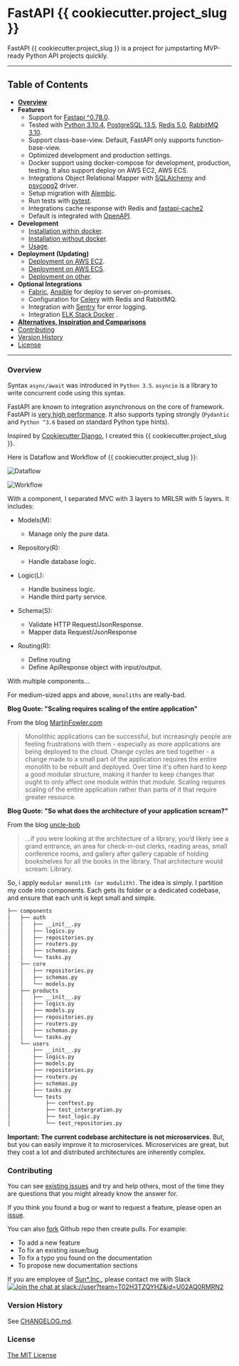 # FastAPI {{ cookiecutter.project_slug }}

FastAPI {{ cookiecutter.project_slug }} is a project for jumpstarting MVP-ready Python API projects quickly.

----

## Table of Contents

* **[Overview](#overview)**
* **Features**
  * Support for [Fastapi ^0.78.0](https://github.com/tiangolo/fastapi/releases/tag/0.78.0).
  * Tested with [Python 3.10.4](https://www.python.org/downloads/release/python-3104/), [PostgreSQL 13.5](https://www.postgresql.org/docs/13/release-13-5.html), [Redis 5.0](https://redis.io/download/#redis-50), [RabbitMQ 3.10](https://blog.rabbitmq.com/posts/2022/03/rabbitmq-3.10.0-release-calendar/).
  * Support class-base-view. Default, FastAPI only supports function-base-view.
  * Optimized development and production settings.
  * Docker support using docker-compose for development, production, testing. It also support deploy on AWS EC2, AWS ECS.
  * Integrations Object Relational Mapper with [SQLAlchemy](https://www.sqlalchemy.org/) and [psycopg2](https://www.psycopg.org/) driver.
  * Setup migration with [Alembic](https://alembic.sqlalchemy.org/en/latest/).
  * Run tests with [pytest](https://docs.pytest.org/en/7.1.x/).
  * Integrations cache response with Redis and [fastapi-cache2](https://github.com/long2ice/fastapi-cache)
  * Default is integrated with [OpenAPI](https://github.com/OAI/OpenAPI-Specification).
* **Development**
  * [Installation within docker](#docs/installation_within_docker.md).
  * [Installation without docker](#docs/installation_without_docker.md).
  * [Usage](docs/usage_development.md).
* **Deployment (Updating)**
  * [Deployment on AWS EC2](docs/deployment_on_ec2.md).
  * [Deployment on AWS ECS](docs/deployment_on_ecs.md).
  * [Deployment on other](docs/deployment_on_other.md).
* **Optional Integrations**
  * [Fabric](https://www.fabfile.org/), [Ansible](https://docs.ansible.com/ansible/latest/reference_appendices/python_3_support.html) for deploy to server on-promises.
  * Configuration for [Celery](https://docs.celeryq.dev/en/stable/getting-started/introduction.html) with Redis and RabbitMQ.
  * Integration with [Sentry](https://sentry.io/welcome/) for error logging.
  * Integration [ELK Stack Docker](https://www.elastic.co/what-is/elk-stack) .
* **[Alternatives, Inspiration and Comparisons](docs/alternatives_inspiration_comparisons.md)**
* [Contributing](#Contributing)
* [Version History](#version-history)
* [License](#license)

----

### Overview

Syntax `async/await` was introduced in `Python 3.5`. `asyncio` is a library to write concurrent code using this syntax.

FastAPI are known to integration asynchronous on the core of framework. FastAPI is [very high performance](https://fastapi.tiangolo.com/#performance).
It also supports typing strongly (`Pydantic` and `Python ^3.6` based on standard Python type hints).

Inspired by [Cookiecutter Django](https://github.com/cookiecutter/cookiecutter-django), I created this {{ cookiecutter.project_slug }}.

Here is Dataflow and Workflow of {{ cookiecutter.project_slug }}:

![Dataflow](docs/images/Codebase-dataflow.png "Dataflow Codebase")

![Workflow](docs/images/Codebase-workflow.png "Workflow Codebase")

With a component, I separated MVC with 3 layers to MRLSR with 5 layers. It includes:

* Models(M):
  * Manage only the pure data.

* Repository(R):
  * Handle database logic.

* Logic(L):
  * Handle business logic.
  * Handle third party service.

* Schema(S):
  * Validate HTTP Request/JsonResponse.
  * Mapper data Request/JsonResponse

* Routing(R):
  * Define routing
  * Define ApiResponse object with input/output.

With multiple components...

For medium-sized apps and above, `monoliths` are really-bad.

**Blog Quote: "Scaling requires scaling of the entire application"**

From the blog [MartinFowler.com](https://martinfowler.com/articles/microservices.html)
>Monolithic applications can be successful, but increasingly people are feeling frustrations with them - especially as more applications are being deployed to the cloud. Change cycles are tied together - a change made to a small part of the application requires the entire monolith to be rebuilt and deployed. Over time it's often hard to keep a good modular structure, making it harder to keep changes that ought to only affect one module within that module. Scaling requires scaling of the entire application rather than parts of it that require greater resource.

**Blog Quote: "So what does the architecture of your application scream?"**

From the blog [uncle-bob](https://8thlight.com/blog/uncle-bob/2011/09/30/Screaming-Architecture.html)
>...if you were looking at the architecture of a library, you’d likely see a grand entrance, an area for check-in-out clerks, reading areas, small conference rooms, and gallery after gallery capable of holding bookshelves for all the books in the library. That architecture would scream: Library.

So, i apply `modular monolith (or modulith)`. The idea is simply. I partition my code into components. Each gets its folder or a dedicated codebase, and ensure that each unit is kept small and simple.

```bash
├── components
│   ├── auth
│   │   ├── __init__.py
│   │   ├── logics.py
│   │   ├── repositories.py
│   │   ├── routers.py
│   │   ├── schemas.py
│   │   └── tasks.py
│   ├── core
│   │   ├── repositories.py
│   │   ├── schemas.py
│   │   └── models.py
│   ├── products
│   │   ├── __init__.py
│   │   ├── logics.py
│   │   ├── models.py
│   │   ├── repositories.py
│   │   ├── routers.py
│   │   ├── schemas.py
│   │   └── tasks.py
│   └── users
│       ├── __init__.py
│       ├── logics.py
│       ├── models.py
│       ├── repositories.py
│       ├── routers.py
│       ├── schemas.py
│       ├── tasks.py
│       └── tests
│           ├── conftest.py
│           ├── test_intergration.py
│           ├── test_logic.py
│           └── test_repositories.py

```

**Important: The current codebase architecture is not microservices**. But, but you can easily improve it to microservices.
Microservices are great, but they cost a lot and distributed architectures are inherently complex.

### Contributing

You can see [existing issues](https://github.com/minhhh-0927/cookiecutter-fastapi-sun-asterisk/issues) and try and help others, most of the time they are questions that you might already know the answer for.

If you think you found a bug or want to request a feature, please open an [issue](https://github.com/minhhh-0927/cookiecutter-fastapi-sun-asterisk/issues).

You can also [fork](https://github.com/minhhh-0927/cookiecutter-fastapi-sun-asterisk/fork) Github repo then create pulls.
For example:

* To add a new feature
* To fix an existing issue/bug
* To fix a typo you found on the documentation
* To propose new documentation sections

If you are employee of [Sun*.Inc.](https://sun-asterisk.vn/en/), please contact me with Slack [![Join the chat at slack://user?team=T02H3TZQYHZ&id=U02AQ0RMRN2](https://img.shields.io/badge/slack-@ha.hao.minh-yellow.svg?logo=slack )](slack://user?team=T02H3TZQYHZ&id=U02AQ0RMRN2)

### Version History

See [CHANGELOG.md](CHANGELOG.md).

### License

[The MIT License](LICENSE)
